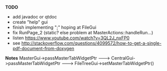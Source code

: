 **TODO**
- add javadoc or qtdoc
- create "help" gui
- finish implementing ";" hoping at FileGui
- fix RunPage_2 (static? else problem at MasterActions::handleRun...)
- listen https://www.youtube.com/watch?v=3QL2J_nxFP0
- see http://stackoverflow.com/questions/4099572/how-to-get-a-single-pdf-document-from-doxygen

**Notes**
MasterGui->passMasterTabWidgetPtr ---> CentralGui->passMasterTabWidgetPtr ---> FileTreeGui->setMasterTabWidgetPtr()
